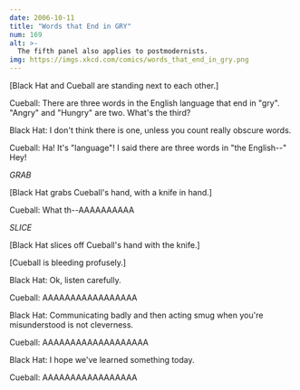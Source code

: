```yaml
---
date: 2006-10-11
title: "Words that End in GRY"
num: 169
alt: >-
  The fifth panel also applies to postmodernists.
img: https://imgs.xkcd.com/comics/words_that_end_in_gry.png
---
```

[Black Hat and Cueball are standing next to each other.]

Cueball: There are three words in the English language that end in "gry". "Angry" and "Hungry" are two. What's the third?

Black Hat: I don't think there is one, unless you count really obscure words.

Cueball: Ha! It's "language"! I said there are three words in "the English--" Hey!

*GRAB*

[Black Hat grabs Cueball's hand, with a knife in hand.]

Cueball: What th--AAAAAAAAAA

*SLICE*

[Black Hat slices off Cueball's hand with the knife.]

[Cueball is bleeding profusely.]

Black Hat: Ok, listen carefully.

Cueball: AAAAAAAAAAAAAAAAA

Black Hat: Communicating badly and then acting smug when you're misunderstood is not cleverness.

Cueball: AAAAAAAAAAAAAAAAAAA

Black Hat: I hope we've learned something today.

Cueball: AAAAAAAAAAAAAAAAA